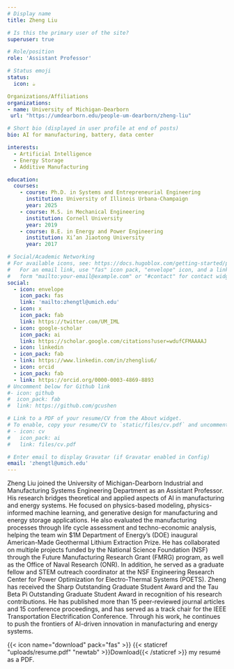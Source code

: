 ```yaml
---
# Display name
title: Zheng Liu

# Is this the primary user of the site?
superuser: true

# Role/position
role: 'Assistant Professor'

# Status emoji
status:
  icon: ☕️

Organizations/Affiliations
organizations:
- name: University of Michigan-Dearborn
 url: "https://umdearborn.edu/people-um-dearborn/zheng-liu"

# Short bio (displayed in user profile at end of posts)
bio: AI for manufacturing, battery, data center

interests:
  - Artificial Intelligence
  - Energy Storage
  - Additive Manufacturing

education:
  courses:
    - course: Ph.D. in Systems and Entrepreneurial Engineering
      institution: University of Illinois Urbana-Champaign
      year: 2025
    - course: M.S. in Mechanical Engineering
      institution: Cornell University
      year: 2019
    - course: B.E. in Energy and Power Engineering
      institution: Xi’an Jiaotong University
      year: 2017

# Social/Academic Networking
# For available icons, see: https://docs.hugoblox.com/getting-started/page-builder/#icons
#   For an email link, use "fas" icon pack, "envelope" icon, and a link in the
#   form "mailto:your-email@example.com" or "#contact" for contact widget.
social:
  - icon: envelope
    icon_pack: fas
    link: 'mailto:zhengtl@umich.edu'
  - icon: x
    icon_pack: fab
    link: https://twitter.com/UM_IML
  - icon: google-scholar
    icon_pack: ai
    link: https://scholar.google.com/citations?user=wdufCFMAAAAJ
  - icon: linkedin
  - icon_pack: fab
  - link: https://www.linkedin.com/in/zhengliu6/
  - icon: orcid
  - icon_pack: fab
  - link: https://orcid.org/0000-0003-4869-8893
# Uncomment below for Github link
#- icon: github
#  icon_pack: fab
#  link: https://github.com/gcushen

# Link to a PDF of your resume/CV from the About widget.
# To enable, copy your resume/CV to `static/files/cv.pdf` and uncomment the lines below.
# - icon: cv
#   icon_pack: ai
#   link: files/cv.pdf

# Enter email to display Gravatar (if Gravatar enabled in Config)
email: 'zhengtl@umich.edu'
---
```


Zheng Liu joined the University of Michigan-Dearborn Industrial and Manufacturing Systems Engineering Department as an Assistant Professor. His research bridges theoretical and applied aspects of AI in manufacturing and energy systems. He focused on physics-based modeling, physics-informed machine learning, and generative design for manufacturing and energy storage applications. He also evaluated the manufacturing processes through life cycle assessment and techno-economic analysis, helping the team win $1M Department of Energy’s (DOE) inaugural American-Made Geothermal Lithium Extraction Prize. He has collaborated on multiple projects funded by the National Science Foundation (NSF) through the Future Manufacturing Research Grant (FMRG) program, as well as the Office of Naval Research (ONR). In addition, he served as a graduate fellow and STEM outreach coordinator at the NSF Engineering Research Center for Power Optimization for Electro-Thermal Systems (POETS). Zheng has received the Sharp Outstanding Graduate Student Award and the Tau Beta Pi Outstanding Graduate Student Award in recognition of his research contributions. He has published more than 15 peer-reviewed journal articles and 15 conference proceedings, and has served as a track chair for the IEEE Transportation Electrification Conference. Through his work, he continues to push the frontiers of AI-driven innovation in manufacturing and energy systems.


{{< icon name="download" pack="fas" >}} {{< staticref "uploads/resume.pdf" "newtab" >}}Download{{< /staticref >}} my resumé as a PDF.
